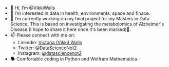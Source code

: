 - 👋 Hi, I’m @VikkiWalls
- 👀 I’m interested in data in health, environments, space and finace.
- 🌱 I’m currently working on my final project for my Masters in Data Science.
    This is based on investigating the metabolomics of Alzheimer's Disease (I hope to share it here once it's been marked)🤞.
- 📫 Please connect with me on:
  - Linkedin: [Victoria (Vikki) Walls](https://www.linkedin.com/in/victoriajswalls/)
  - Twitter: [@DataScienceNot2](https://twitter.com/DataScienceNot2)
  - Instagram: [@datasciencenot2](https://www.instagram.com/datasciencenot2/)
- 🗣️ Comfortable coding in Python and Wolfram Mathematica
<!---
VikkiWalls/VikkiWalls is a ✨ special ✨ repository because its `README.md` (this file) appears on your GitHub profile.
You can click the Preview link to take a look at your changes.
--->
